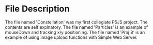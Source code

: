# File Description
The file named 'Constellation' was my first collegiate P5JS project. The contents are self explnatory.
The file named 'Particles' is an example of mouseDown and tracking x/y positioning.
The file named 'Proj 8' is an example of using image upload functions with Simple Web Server.
